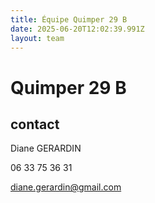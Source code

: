 ```yaml
---
title: Équipe Quimper 29 B
date: 2025-06-20T12:02:39.991Z
layout: team
---
```


# Quimper 29 B



## contact 

Diane GERARDIN

06 33 75 36 31

diane.gerardin@gmail.com

